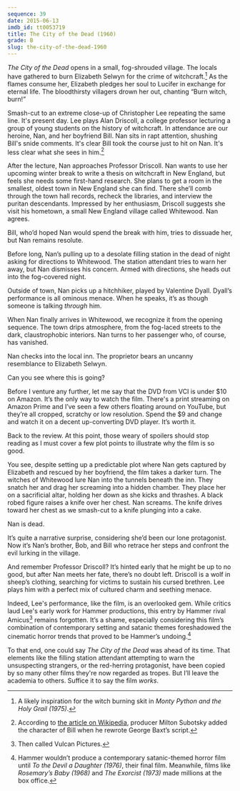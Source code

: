 ```yaml
---
sequence: 39
date: 2015-06-13
imdb_id: tt0053719
title: The City of the Dead (1960)
grade: B
slug: the-city-of-the-dead-1960
---
```


_The City of the Dead_ opens in a small, fog-shrouded village. The locals have gathered to burn Elizabeth Selwyn for the crime of witchcraft.[^1] As the flames consume her, Elizabeth pledges her soul to Lucifer in exchange for eternal life. The bloodthirsty villagers drown her out, chanting “Burn witch, burn!”

Smash-cut to an extreme close-up of Christopher Lee repeating the same line. It's present day. Lee plays Alan Driscoll, a college professor lecturing a group of young students on the history of witchcraft. In attendance are our heroine, Nan, and her boyfriend Bill. Nan sits in rapt attention, shushing Bill's snide comments. It's clear Bill took the course just to hit on Nan. It's less clear what she sees in him.[^2]

After the lecture, Nan approaches Professor Driscoll. Nan wants to use her upcoming winter break to write a thesis on witchcraft in New England, but feels she needs some first-hand research. She plans to get a room in the smallest, oldest town in New England she can find. There she’ll comb through the town hall records, recheck the libraries, and interview the puritan descendants. Impressed by her enthusiasm, Driscoll suggests she visit his hometown, a small New England village called Whitewood. Nan agrees.

Bill, who’d hoped Nan would spend the break with him, tries to dissuade her, but Nan remains resolute.

Before long, Nan’s pulling up to a desolate filling station in the dead of night asking for directions to Whitewood. The station attendant tries to warn her away, but Nan dismisses his concern. Armed with directions, she heads out into the fog-covered night.

Outside of town, Nan picks up a hitchhiker, played by Valentine Dyall. Dyall’s performance is all ominous menace. When he speaks, it’s as though someone is talking _through_ him.

When Nan finally arrives in Whitewood, we recognize it from the opening sequence. The town drips atmosphere, from the fog-laced streets to the dark, claustrophobic interiors. Nan turns to her passenger who, of course, has vanished.

Nan checks into the local inn. The proprietor bears an uncanny resemblance to Elizabeth Selwyn.

Can you see where this is going?

Before I venture any further, let me say that the DVD from VCI is under $10 on Amazon. It’s the only way to watch the film. There's a print streaming on Amazon Prime and I’ve seen a few others floating around on YouTube, but they’re all cropped, scratchy or low resolution. Spend the $9 and change and watch it on a decent up-converting DVD player. It’s worth it.

Back to the review. At this point, those weary of spoilers should stop reading as I must cover a few plot points to illustrate why the film is so good.

You see, despite setting up a predictable plot where Nan gets captured by Elizabeth and rescued by her boyfriend, the film takes a darker turn. The witches of Whitewood lure Nan into the tunnels beneath the inn. They snatch her and drag her screaming into a hidden chamber. They place her on a sacrificial altar, holding her down as she kicks and thrashes. A black robed figure raises a knife over her chest. Nan screams. The knife drives toward her chest as we smash-cut to a knife plunging into a cake.

Nan is dead.

It’s quite a narrative surprise, considering she’d been our lone protagonist. Now it’s Nan’s brother, Bob, and Bill who retrace her steps and confront the evil lurking in the village.

And remember Professor Driscoll? It’s hinted early that he might be up to no good, but after Nan meets her fate, there’s no doubt left. Driscoll is a wolf in sheep’s clothing, searching for victims to sustain his cursed brethren. Lee plays him with a perfect mix of cultured charm and seething menace.

Indeed, Lee's performance, like the film, is an overlooked gem. While critics laud Lee's early work for Hammer productions, this entry by Hammer rival Amicus[^3] remains forgotten. It’s a shame, especially considering this film’s combination of contemporary setting and satanic themes foreshadowed the cinematic horror trends that proved to be Hammer’s undoing.[^4]

To that end, one could say _The City of the Dead_ was ahead of its time. That elements like the filling station attendant attempting to warn the unsuspecting strangers, or the red-herring protagonist, have been copied by so many other films they're now regarded as tropes. But I’ll leave the academia to others. Suffice it to say the film _works_.

[^1]: A likely inspiration for the witch burning skit in _Monty Python and the Holy Grail (1975)_.

[^2]: According to [the article on Wikipedia](http://en.wikipedia.org/wiki/The_City_of_the_Dead_(film)), producer Milton Subotsky added the character of Bill when he rewrote George Baxt’s script.

[^3]: Then called Vulcan Pictures.

[^4]: Hammer wouldn’t produce a contemporary satanic-themed horror film until _To the Devil a Daughter (1976)_, their final film. Meanwhile, films like _Rosemary’s Baby (1968)_ and _The Exorcist (1973)_ made millions at the box office.